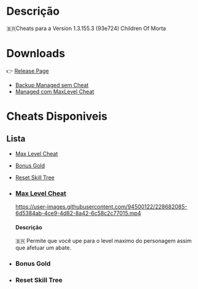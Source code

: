# Descrição
:brazil:Cheats para a Version 1.3.155.3 (93e724) Children Of Morta
# Downloads 
:point_right: [Release Page](https://github.com/Winzen/ChildrenOfMorta-Cheats-Reverse-Engineer-Unity-/releases/tag/ChildenofMorta)

- [Backup Managed sem Cheat](https://github.com/Winzen/ChildrenOfMorta-Cheats-Reverse-Engineer-Unity-/releases/download/ChildenofMorta/Backup.Managed.rar)
- [Managed com MaxLevel Cheat](https://github.com/Winzen/ChildrenOfMorta-Cheats-Reverse-Engineer-Unity-/releases/download/ChildenofMorta/MaxLevel.Cheat.rar)
# Cheats Disponiveis
## Lista
- [Max Level Cheat](#max-level-cheat)
- [Bonus Gold](#bonus-gold)
- [Reset Skill Tree](#reset-skill-tree)
- ### [Max Level Cheat](https://github.com/Winzen/ChildrenOfMorta-Cheats-Reverse-Engineer-Unity-/tree/main/Version%201.3.155.3%20(93e724)/LevelUp%20To%20Max%20Level)
  https://user-images.githubusercontent.com/94500122/228682085-6d5384ab-4ce9-4d82-8a42-6c58c2c77015.mp4
  #### Descrição
  🇧🇷 Permite que você upe para o level maximo do personagem assim que afetuar um abate.
- ### Bonus Gold

- ### Reset Skill Tree

